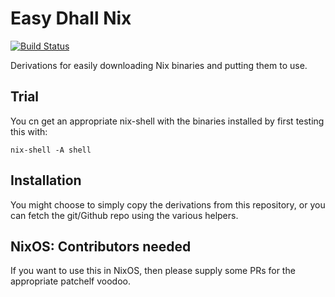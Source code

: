 # Easy Dhall Nix

[![Build Status](https://travis-ci.org/justinwoo/easy-dhall-nix.svg?branch=master)](https://travis-ci.org/justinwoo/easy-dhall-nix)

Derivations for easily downloading Nix binaries and putting them to use.

## Trial

You cn get an appropriate nix-shell with the binaries installed by first testing this with:

```
nix-shell -A shell
```

## Installation

You might choose to simply copy the derivations from this repository, or you can fetch the git/Github repo using the various helpers.

## NixOS: Contributors needed

If you want to use this in NixOS, then please supply some PRs for the appropriate patchelf voodoo.
